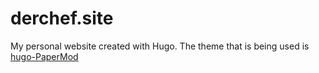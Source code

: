 # derchef.site

My personal website created with Hugo.
The theme that is being used is [hugo-PaperMod](https://github.com/adityatelange/hugo-PaperMod)
